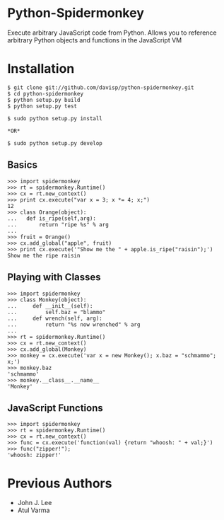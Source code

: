 Python-Spidermonkey
===================

Execute arbitrary JavaScript code from Python. Allows you to reference
arbitrary Python objects and functions in the JavaScript VM

Installation
============


    $ git clone git://github.com/davisp/python-spidermonkey.git
    $ cd python-spidermonkey
    $ python setup.py build
    $ python setup.py test

    $ sudo python setup.py install

    *OR*
    
    $ sudo python setup.py develop

Basics
------

    >>> import spidermonkey
    >>> rt = spidermonkey.Runtime()
    >>> cx = rt.new_context()
    >>> print cx.execute("var x = 3; x *= 4; x;")
    12
    >>> class Orange(object):
    ...   def is_ripe(self,arg):
    ...       return "ripe %s" % arg
    ...
    >>> fruit = Orange()
    >>> cx.add_global("apple", fruit)
    >>> print cx.execute('"Show me the " + apple.is_ripe("raisin");')
    Show me the ripe raisin

Playing with Classes
--------------------

    >>> import spidermonkey
    >>> class Monkey(object):
    ...     def __init__(self):
    ...         self.baz = "blammo"
    ...     def wrench(self, arg):
    ...         return "%s now wrenched" % arg
    ...
    >>> rt = spidermonkey.Runtime()
    >>> cx = rt.new_context()
    >>> cx.add_global(Monkey)
    >>> monkey = cx.execute('var x = new Monkey(); x.baz = "schmammo"; x;')
    >>> monkey.baz
    'schmammo'
    >>> monkey.__class__.__name__
    'Monkey'

JavaScript Functions
--------------------

    >>> import spidermonkey
    >>> rt = spidermonkey.Runtime()
    >>> cx = rt.new_context()
    >>> func = cx.execute('function(val) {return "whoosh: " + val;}')
    >>> func("zipper!");
    'whoosh: zipper!'

Previous Authors
================

* John J. Lee
* Atul Varma

